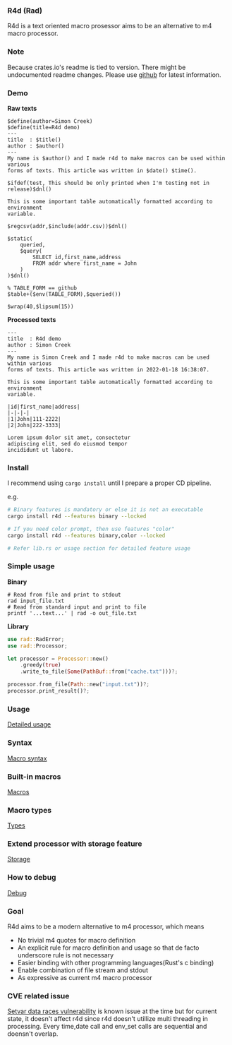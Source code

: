 ### R4d (Rad)

R4d is a text oriented macro prosessor aims to be an alternative to m4 macro
processor.

### Note

Because crates.io's readme is tied to version. There might be undocumented
readme changes. Please use [github](https://github.com/simhyeon/r4d) for
latest information.

### Demo

**Raw texts**
```text
$define(author=Simon Creek)
$define(title=R4d demo)
---
title  : $title()
author : $author()
---
My name is $author() and I made r4d to make macros can be used within various
forms of texts. This article was written in $date() $time().

$ifdef(test, This should be only printed when I'm testing not in release)$dnl()

This is some important table automatically formatted according to environment
variable.

$regcsv(addr,$include(addr.csv))$dnl()

$static(
	queried,
	$query(
		SELECT id,first_name,address 
		FROM addr where first_name = John
	)
)$dnl()

% TABLE_FORM == github
$table+($env(TABLE_FORM),$queried())

$wrap(40,$lipsum(15))
```
**Processed texts**
```
---
title  : R4d demo
author : Simon Creek
---
My name is Simon Creek and I made r4d to make macros can be used within various
forms of texts. This article was written in 2022-01-18 16:38:07.

This is some important table automatically formatted according to environment
variable.

|id|first_name|address|
|-|-|-|
|1|John|111-2222|
|2|John|222-3333|

Lorem ipsum dolor sit amet, consectetur
adipiscing elit, sed do eiusmod tempor
incididunt ut labore.
```

### Install

I recommend using ```cargo install``` until I prepare a proper CD
pipeline.

e.g.

```bash
# Binary features is mandatory or else it is not an executable
cargo install r4d --features binary --locked

# If you need color prompt, then use features "color"
cargo install r4d --features binary,color --locked

# Refer lib.rs or usage section for detailed feature usage
```

### Simple usage

**Binary**
```
# Read from file and print to stdout 
rad input_file.txt
# Read from standard input and print to file
printf '...text...' | rad -o out_file.txt
```

**Library**
```rust
use rad::RadError;
use rad::Processor;

let processor = Processor::new()
    .greedy(true)
    .write_to_file(Some(PathBuf::from("cache.txt")))?;

processor.from_file(Path::new("input.txt"))?;
processor.print_result()?;
```

### Usage

[Detailed usage](./docs/usage.md)

### Syntax 

[Macro syntax](./docs/macro_syntax.md)

### Built-in macros

[Macros](./docs/macro_indices.md)

### Macro types

[Types](./docs/macro_types.md)

### Extend processor with storage feature

[Storage](./docs/storage.md)

### How to debug

[Debug](./docs/debug.md)

### Goal

R4d aims to be a modern alternative to m4 processor, which means

- No trivial m4 quotes for macro definition
- An explicit rule for macro definition and usage so that de facto underscore
rule is not necessary
- Easier binding with other programming languages(Rust's c binding)
- Enable combination of file stream and stdout
- As expressive as current m4 macro processor

### CVE related issue

[Setvar data races
vulnerability](https://nvd.nist.gov/vuln/detail/CVE-2020-26235) is known issue
at the time but for current state, it doesn't affect r4d since r4d doesn't
utillize multi threading in processing. Every time,date call and env_set calls
are sequential and doensn't overlap.
